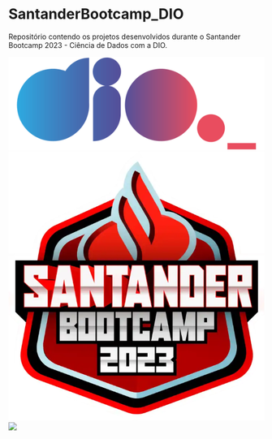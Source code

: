 # SantanderBootcamp_DIO

Repositório contendo os projetos desenvolvidos durante o Santander Bootcamp 2023 - Ciência de Dados com a DIO.

<img src="/Logos/logo DIO.webp">

<img src="/Logos/Santander Bootcamp Logo.webp">

<img src="/Logos/Santander Dados Logo">

